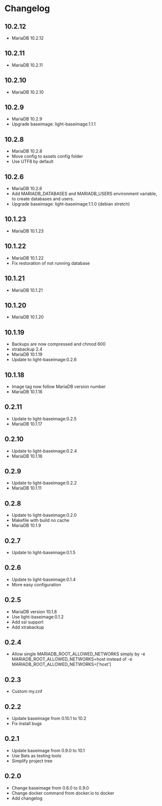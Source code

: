 # Changelog

## 10.2.12
  - MariaDB 10.2.12

## 10.2.11
  - MariaDB 10.2.11

## 10.2.10
  - MariaDB 10.2.10

## 10.2.9
  - MariaDB 10.2.9
  - Upgrade baseimage: light-baseimage:1.1.1

## 10.2.8
  - MariaDB 10.2.8
  - Move config to assets config folder
  - Use UTF8 by default

## 10.2.6
  - MariaDB 10.2.6
  - Add MARIADB_DATABASES and MARIADB_USERS environment variable, to create databases and users.
  - Upgrade baseimage: light-baseimage:1.1.0 (debian stretch)

## 10.1.23
  - MariaDB 10.1.23

## 10.1.22
  - MariaDB 10.1.22
  - Fix restoration of not running database

## 10.1.21
  - MariaDB 10.1.21

## 10.1.20
  - MariaDB 10.1.20

## 10.1.19
  - Backups are now compressed and chmod 600
  - xtrabackup 2.4
  - MariaDB 10.1.19
  - Update to light-baseimage:0.2.6

## 10.1.18
  - Image tag now follow MariaDB version number
  - MariaDB 10.1.18

## 0.2.11
  - Update to light-baseimage:0.2.5
  - MariaDB 10.1.17

## 0.2.10
  - Update to light-baseimage:0.2.4
  - MariaDB 10.1.16

## 0.2.9
  - Update to light-baseimage:0.2.2
  - MariaDB 10.1.11

## 0.2.8
  - Update to light-baseimage:0.2.0
  - Makefile with build no cache
  - MariaDB 10.1.9

## 0.2.7
  - Update to light-baseimage:0.1.5

## 0.2.6
  - Update to light-baseimage:0.1.4
  - More easy configuration

## 0.2.5
  - MariaDB version 10.1.8
  - Use light-baseimage:0.1.2
  - Add ssl support
  - Add xtrabackup

## 0.2.4
  - Allow single MARIADB_ROOT_ALLOWED_NETWORKS simply by -e MARIADB_ROOT_ALLOWED_NETWORKS=host instead of -e MARIADB_ROOT_ALLOWED_NETWORKS=['host']

## 0.2.3
  - Custom my.cnf

## 0.2.2
  - Update baseimage from 0.10.1 to 10.2
  - Fix install bugs

## 0.2.1
  - Update baseimage from 0.9.0 to 10.1
  - Use Bats as testing tools
  - Simplify project tree

## 0.2.0
  - Change baseimage from 0.6.0 to 0.9.0
  - Change docker command from docker.io to docker
  - Add changelog

